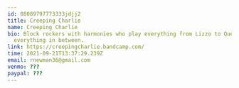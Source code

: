 ```yaml
---
id: 08089797773333jdjj2
title: Creeping Charlie
name: Creeping Charlie
bio: Block rockers with harmonies who play everything from Lizzo to Queen and
  everything in between.
link: https://creepingcharlie.bandcamp.com/
time: 2021-09-21T13:37:29.239Z
email: rnewman36@gmail.com
venmo: ???
paypal: ???
---
```


